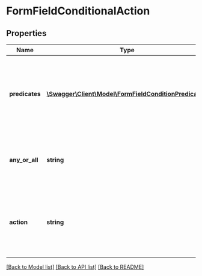 # FormFieldConditionalAction

## Properties
Name | Type | Description | Notes
------------ | ------------- | ------------- | -------------
**predicates** | [**\Swagger\Client\Model\FormFieldConditionPredicate[]**](FormFieldConditionPredicate.md) | The predicates to be evaluated in order to determine whether this condition is true | [optional] 
**any_or_all** | **string** | It indicates if any one of the conditions or all of them have to be true. | [optional] 
**action** | **string** | Action to show/hide the form field is to be taken on the basis of evaluation of conditions. | [optional] 

[[Back to Model list]](../README.md#documentation-for-models) [[Back to API list]](../README.md#documentation-for-api-endpoints) [[Back to README]](../README.md)



